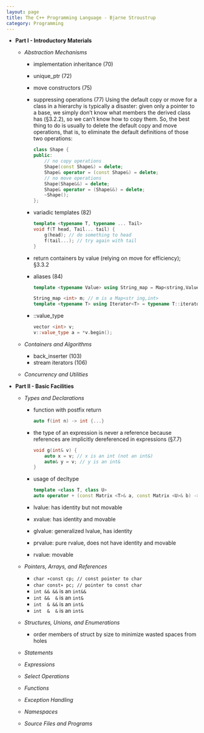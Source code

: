 ```yaml
---
layout: page
title: The C++ Programming Language - Bjarne Stroustrup
category: Programming
---
```


- **Part I - Introductory Materials**
    - *Abstraction Mechanisms*
        - implementation inheritance (70)
        - unique_ptr (72)
        - move constructors (75)
        - suppressing operations (77)
            Using the default copy or move for a class in a hierarchy is typically a disaster: given only a pointer to a base, we simply don’t know what members the derived class has (§3.2.2), so we can’t know how to copy them. So, the best thing to do is usually to delete the default copy and move operations, that is, to eliminate the default definitions of those two operations:
            
            ```cpp
            class Shape {
            public:
                // no copy operations
                Shape(const Shape&) = delete;
                Shape& operator = (const Shape&) = delete;
                // no move operations
                Shape(Shape&&) = delete;
                Shape& operator = (Shape&&) = delete;
                ~Shape();
            };
            ```
        - variadic templates (82)

            ```cpp
            template <typename T, typename ... Tail>
            void f(T head, Tail... tail) {
                g(head); // do something to head
                f(tail...); // try again with tail
            }
            ```
        - return containers by value (relying on move for efficiency); §3.3.2
        - aliases (84)

            ```cpp
            template <typename Value> using String_map = Map<string,Value>;
            
            String_map <int> m; // m is a Map<str ing,int>
            template <typename T> using Iterator<T> = typename T::iterator;
            ```
        - ::value_type

            ```cpp
            vector <int> v;
            v::value_type a = *v.begin();
            ```

    - *Containers and Algorithms*
        - back_inserter (103)
        - stream iterators (106)

    - *Concurrency and Utilities*

- **Part II - Basic Facilities**
    - *Types and Declarations*
        - function with postfix return

            ```cpp
            auto f(int n) -> int {...}
            ```
        - the type of an expression is never a reference because references are implicitly dereferenced in expressions (§7.7)

            ```cpp
            void g(int& v) {
                auto x = v; // x is an int (not an int&)
                auto& y = v; // y is an int&
            }
            ```
        - usage of decltype

            ```cpp
            template <class T, class U>
            auto operator + (const Matrix <T>& a, const Matrix <U>& b) -> Matrix <decltype(T()+U())>;
            ```
        - lvalue: has identity but not movable
        - xvalue: has identity and movable
        - glvalue: generalized lvalue, has identity
        - prvalue: pure rvalue, does not have identity and movable
        - rvalue: movable

    - *Pointers, Arrays, and References*
        - `char ∗const cp; // const pointer to char`
        - `char const∗ pc; // pointer to const char`
        - `int && &&` is an `int&&`
        - `int &&  &` is an `int&`
        - `int  & &&` is an `int&`
        - `int  &  &` is an `int&`

    - *Structures, Unions, and Enumerations*
        - order members of struct by size to minimize wasted spaces from holes

    - *Statements*

    - *Expressions*

    - *Select Operations*

    - *Functions*

    - *Exception Handling*

    - *Namespaces*

    - *Source Files and Programs*

